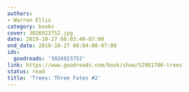 ```yaml
---
authors:
- Warren Ellis
category: books
cover: 3026923752.jpg
date: 2019-10-27 08:03:49-07:00
end_date: 2019-10-27 08:04:00-07:00
ids:
  goodreads: '3026923752'
link: https://www.goodreads.com/book/show/52961786-trees
status: read
title: 'Trees: Three Fates #2'
---
```

